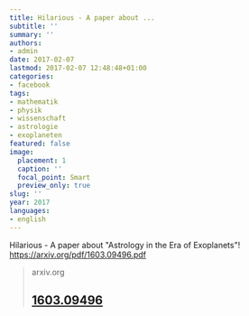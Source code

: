 ```yaml
---
title: Hilarious - A paper about ...
subtitle: ''
summary: ''
authors:
- admin
date: 2017-02-07
lastmod: 2017-02-07 12:48:48+01:00
categories:
- facebook
tags:
- mathematik
- physik
- wissenschaft
- astrologie
- exoplaneten
featured: false
image:
  placement: 1
  caption: ''
  focal_point: Smart
  preview_only: true
slug: ''
year: 2017
languages:
- english
---
```


Hilarious - A paper about "Astrology in the Era of Exoplanets"! https://arxiv.org/pdf/1603.09496.pdf
> arxiv.org
> ## [1603.09496](https://arxiv.org/pdf/1603.09496.pdf)
>